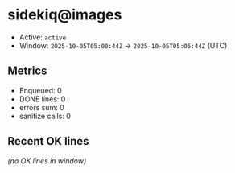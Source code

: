 # sidekiq@images

- Active: `active`
- Window: `2025-10-05T05:00:44Z` → `2025-10-05T05:05:44Z` (UTC)

## Metrics
- Enqueued: 0
- DONE lines: 0
- errors sum: 0
- sanitize calls: 0

## Recent OK lines
_(no OK lines in window)_

